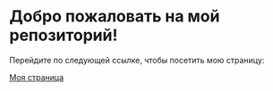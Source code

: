 # Добро пожаловать на мой репозиторий!

Перейдите по следующей ссылке, чтобы посетить мою страницу:

[Моя страница](https://sergeymkr.github.io/webpage/)
